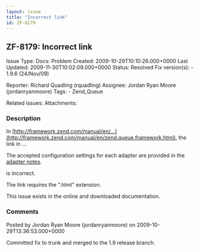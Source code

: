```yaml
---
layout: issue
title: "Incorrect link"
id: ZF-8179
---
```


ZF-8179: Incorrect link
-----------------------

 Issue Type: Docs: Problem Created: 2009-10-29T10:10:26.000+0000 Last Updated: 2009-11-30T10:02:09.000+0000 Status: Resolved Fix version(s): - 1.9.6 (24/Nov/09)
 
 Reporter:  Richard Quadling (rquadling)  Assignee:  Jordan Ryan Moore (jordanryanmoore)  Tags: - Zend\_Queue
 
 Related issues: 
 Attachments: 
### Description

In [http://framework.zend.com/manual/en/…](http://framework.zend.com/manual/en/zend.queue.framework.html), the link in ...

 The accepted configuration settings for each adapter are provided in the [adapter notes](zend.queue.adapters).

is incorrect.

The link requires the ".html" extension.

This issue exists in the online and downloaded documentation.

 

 

### Comments

Posted by Jordan Ryan Moore (jordanryanmoore) on 2009-10-29T13:36:53.000+0000

Committed fix to trunk and merged to the 1.9 release branch.

 

 